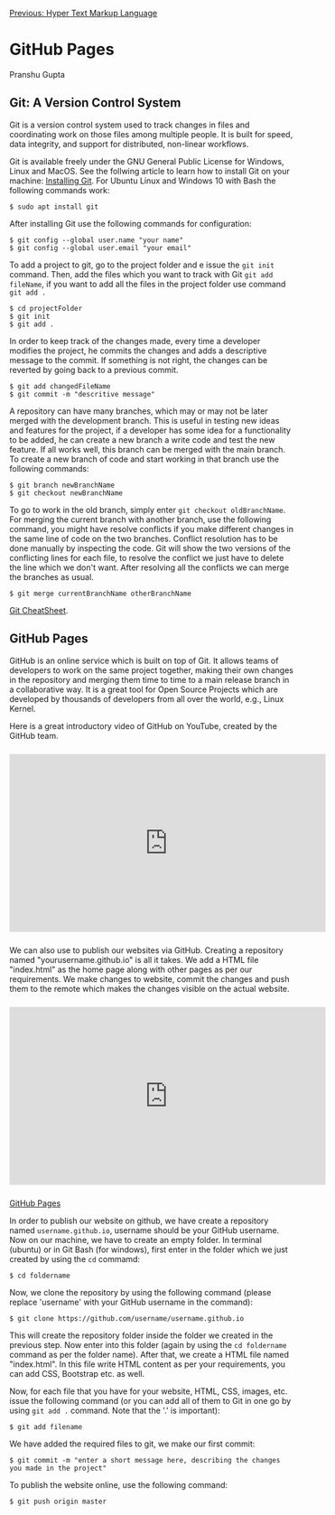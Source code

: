 [Previous: Hyper Text Markup Language](HTML.md)

# GitHub Pages
Pranshu Gupta

## Git: A Version Control System
Git is a version control system used to track changes in files and coordinating work on those files among multiple people. It is built for speed, data integrity, and support for distributed, non-linear workflows. 

Git is available freely under the GNU General Public License for Windows, Linux and MacOS. See the follwing article to learn how to install Git on your machine: [Installing Git](https://git-scm.com/book/en/v2/Getting-Started-Installing-Git). For Ubuntu Linux and Windows 10 with Bash the following commands work:

    $ sudo apt install git

After installing Git use the following commands for configuration:

    $ git config --global user.name "your name"
    $ git config --global user.email "your email"

To add a project to git, go to the project folder and e issue the `git init` command. Then, add the files which you want to track with Git `git add fileName`, if you want to add all the files in the project folder use command `git add .`

    $ cd projectFolder
    $ git init
    $ git add .

In order to keep track of the changes made, every time a developer modifies the project, he commits the changes and adds a descriptive message to the commit. If something is not right, the changes can be reverted by going back to a previous commit. 

    $ git add changedFileName
    $ git commit -m "descritive message"

A repository can have many branches, which may or may not be later merged with the development branch. This is useful in testing new ideas and features for the project, if a developer has some idea for a functionality to be added, he can create a new branch a write code and test the new feature. If all works well, this branch can be merged with the main branch. To create a new branch of code and start working in that branch use the following commands:

    $ git branch newBranchName
    $ git checkout newBranchName

To go to work in the old branch, simply enter `git checkout oldBranchName`. For merging the current branch with another branch, use the following command, you might have resolve conflicts if you make different changes in the same line of code on the two branches. Conflict resolution has to be done manually by inspecting the code. Git will show the two versions of the conflicting lines for each file, to resolve the conflict we just have to delete the line which we don't want. After resolving all the conflicts we can merge the branches as usual.

    $ git merge currentBranchName otherBranchName

[Git CheatSheet](https://services.github.com/on-demand/downloads/github-git-cheat-sheet.pdf).

## GitHub Pages
GitHub is an online service which is built on top of Git. It allows teams of developers to work on the same project together, making their own changes in the repository and merging them time to time to a main release branch in a collaborative way. It is a great tool for Open Source Projects which are developed by thousands of developers from all over the world, e.g., Linux Kernel.

Here is a great introductory video of GitHub on YouTube, created by the GitHub team.

<iframe width="560" height="315" style="margin-top:2%;margin-bottom:2%;" src="https://www.youtube.com/embed/w3jLJU7DT5E" frameborder="0" allowfullscreen></iframe>

We can also use to publish our websites via GitHub. Creating a repository named "yourusername.github.io" is all it takes. We add a HTML file "index.html" as the home page along with other pages as per our requirements. We make changes to website, commit the changes and push them to the remote which makes the changes visible on the actual website.

<iframe width="560" height="315" style="margin-top:2%;margin-bottom:2%;"  src="https://www.youtube.com/embed/2MsN8gpT6jY" frameborder="0" allowfullscreen></iframe>

[GitHub Pages](https://pages.github.com/)

In order to publish our website on github, we have create a repository named `username.github.io`, username should be your GitHub username. Now on our machine, we have to create an empty folder. In terminal (ubuntu) or in Git Bash (for windows), first enter in the folder which we just created by using the `cd` commamd:

    $ cd foldername

Now, we clone the repository by using the following command (please replace 'username' with your GitHub username in the command):

    $ git clone https://github.com/username/username.github.io

This will create the repository folder inside the folder we created in the previous step. Now enter into this folder (again by using the `cd foldername` command as per the folder name). After that, we create a HTML file named "index.html". In this file write HTML content as per your requirements, you can add CSS, Bootstrap etc. as well. 

Now, for each file that you have for your website, HTML, CSS, images, etc. issue the following command (or you can add all of them to Git in one go by using `git add .` command. Note that the '.' is important):

    $ git add filename

We have added the required files to git, we make our first commit:

    $ git commit -m "enter a short message here, describing the changes you made in the project"

To publish the website online, use the following command:

    $ git push origin master

<!--[Next: JavaScript]()-->